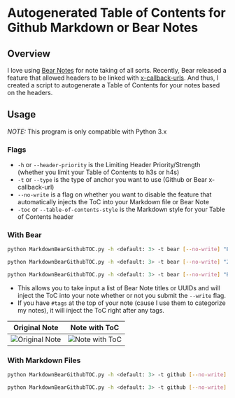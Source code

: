 # Autogenerated Table of Contents for Github Markdown or Bear Notes

## Overview
I love using [Bear Notes](https://bear.app/) for note taking of all sorts. Recently, Bear released a feature that allowed headers to be linked with [x-callback-urls](http://x-callback-url.com/). And thus, I created a script to autogenerate a Table of Contents for your notes based on the headers.

## Usage
*NOTE:* This program is only compatible with Python 3.x

### Flags
* `-h` or `--header-priority` is the Limiting Header Priority/Strength (whether you limit your Table of Contents to h3s or h4s)
* `-t` or `--type` is the type of anchor you want to use (Github or Bear x-callback-url)
* `--no-write` is a flag on whether you want to disable the feature that automatically injects the ToC into your Markdown file or Bear Note
* `-toc` or `--table-of-contents-style` is the Markdown style for your Table of Contents header

### With Bear
```sh
python MarkdownBearGithubTOC.py -h <default: 3> -t bear [--no-write] "Bear Note Title"
```

```sh
python MarkdownBearGithubTOC.py -h <default: 3> -t bear [--no-write] "20703126-FA33-400A-B98E-F55F57E3EF48-47683-000143B2335758CA"
```

```sh
python MarkdownBearGithubTOC.py -h <default: 3> -t bear [--no-write] "Bear Note Title 1" "Bear Note Title 2"
```

* This allows you to take input a list of Bear Note titles or UUIDs and will inject the ToC into your note whether or not you submit the `--write` flag.
* If you have `#tags` at the top of your note (cause I use them to categorize my notes), it will inject the ToC right after any tags.

| **Original Note**  | **Note with ToC** |
| :---:  | :---:  |
|![Original Note](https://github.com/alexander-lee/markdown-github-bear-toc/blob/master/results/Original%20Note.png?raw=true)|![Note with ToC](https://github.com/alexander-lee/markdown-github-bear-toc/blob/master/results/Note%20With%20ToC.png?raw=true)|

### With Markdown Files
```sh
python MarkdownBearGithubTOC.py -h <default: 3> -t github [--no-write] README.md
```

```sh
python MarkdownBearGithubTOC.py -h <default: 3> -t github [--no-write] README.md Folder/README2.md
```
